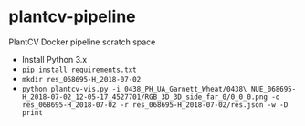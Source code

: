 # plantcv-pipeline
PlantCV Docker pipeline scratch space


* Install Python 3.x
* `pip install requirements.txt`
* `mkdir res_068695-H_2018-07-02`
* `python plantcv-vis.py -i 0438_PH_UA_Garnett_Wheat/0438\ NUE_068695-H_2018-07-02_12-05-17_4527701/RGB_3D_3D_side_far_0/0_0_0.png -o res_068695-H_2018-07-02 -r res_068695-H_2018-07-02/res.json -w -D print`
